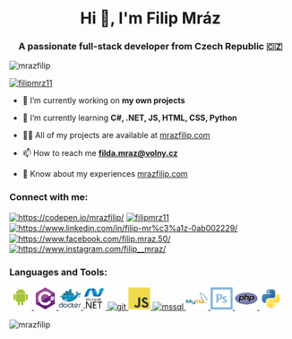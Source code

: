 <h1 align="center">Hi 👋, I'm Filip Mráz</h1>
<h3 align="center">A passionate full-stack developer from Czech Republic 🇨🇿</h3>

<p align="left"> <img src="https://komarev.com/ghpvc/?username=mrazfilip&label=Profile%20views&color=0e75b6&style=flat" alt="mrazfilip" /> </p>

<p align="left"> <a href="https://twitter.com/filipmrz11" target="blank"><img src="https://img.shields.io/twitter/follow/filipmrz11?logo=twitter&style=for-the-badge" alt="filipmrz11" /></a> </p>

- 🔭 I’m currently working on **my own projects**

- 🌱 I’m currently learning **C#, .NET, JS, HTML, CSS, Python**

- 👨‍💻 All of my projects are available at [mrazfilip.com](mrazfilip.com)

- 📫 How to reach me **filda.mraz@volny.cz**

- 📄 Know about my experiences [mrazfilip.com](mrazfilip.com)

<h3 align="left">Connect with me:</h3>
<p align="left">
<a href="https://codepen.io/mrazfilip/" target="blank"><img align="center" src="https://raw.githubusercontent.com/rahuldkjain/github-profile-readme-generator/master/src/images/icons/Social/codepen.svg" alt="https://codepen.io/mrazfilip/" height="30" width="40" /></a>
<a href="https://twitter.com/filipmrz11" target="blank"><img align="center" src="https://raw.githubusercontent.com/rahuldkjain/github-profile-readme-generator/master/src/images/icons/Social/twitter.svg" alt="filipmrz11" height="30" width="40" /></a>
<a href="https://linkedin.com/in/https://www.linkedin.com/in/filip-mr%c3%a1z-0ab002229/" target="blank"><img align="center" src="https://raw.githubusercontent.com/rahuldkjain/github-profile-readme-generator/master/src/images/icons/Social/linked-in-alt.svg" alt="https://www.linkedin.com/in/filip-mr%c3%a1z-0ab002229/" height="30" width="40" /></a>
<a href="https://www.facebook.com/filip.mraz.50/" target="blank"><img align="center" src="https://raw.githubusercontent.com/rahuldkjain/github-profile-readme-generator/master/src/images/icons/Social/facebook.svg" alt="https://www.facebook.com/filip.mraz.50/" height="30" width="40" /></a>
<a href="/https://www.instagram.com/filip__mraz/" target="blank"><img align="center" src="https://raw.githubusercontent.com/rahuldkjain/github-profile-readme-generator/master/src/images/icons/Social/instagram.svg" alt="https://www.instagram.com/filip__mraz/" height="30" width="40" /></a>
</p>

<h3 align="left">Languages and Tools:</h3>
<p align="left"> <a href="https://developer.android.com" target="_blank" rel="noreferrer"> <img src="https://raw.githubusercontent.com/devicons/devicon/master/icons/android/android-original-wordmark.svg" alt="android" width="40" height="40"/> </a> <a href="https://www.w3schools.com/cs/" target="_blank" rel="noreferrer"> <img src="https://raw.githubusercontent.com/devicons/devicon/master/icons/csharp/csharp-original.svg" alt="csharp" width="40" height="40"/> </a> <a href="https://www.docker.com/" target="_blank" rel="noreferrer"> <img src="https://raw.githubusercontent.com/devicons/devicon/master/icons/docker/docker-original-wordmark.svg" alt="docker" width="40" height="40"/> </a> <a href="https://dotnet.microsoft.com/" target="_blank" rel="noreferrer"> <img src="https://raw.githubusercontent.com/devicons/devicon/master/icons/dot-net/dot-net-original-wordmark.svg" alt="dotnet" width="40" height="40"/> </a> <a href="https://git-scm.com/" target="_blank" rel="noreferrer"> <img src="https://www.vectorlogo.zone/logos/git-scm/git-scm-icon.svg" alt="git" width="40" height="40"/> </a> <a href="https://developer.mozilla.org/en-US/docs/Web/JavaScript" target="_blank" rel="noreferrer"> <img src="https://raw.githubusercontent.com/devicons/devicon/master/icons/javascript/javascript-original.svg" alt="javascript" width="40" height="40"/> </a> <a href="https://www.microsoft.com/en-us/sql-server" target="_blank" rel="noreferrer"> <img src="https://www.svgrepo.com/show/303229/microsoft-sql-server-logo.svg" alt="mssql" width="40" height="40"/> </a> <a href="https://www.mysql.com/" target="_blank" rel="noreferrer"> <img src="https://raw.githubusercontent.com/devicons/devicon/master/icons/mysql/mysql-original-wordmark.svg" alt="mysql" width="40" height="40"/> </a> <a href="https://www.photoshop.com/en" target="_blank" rel="noreferrer"> <img src="https://raw.githubusercontent.com/devicons/devicon/master/icons/photoshop/photoshop-line.svg" alt="photoshop" width="40" height="40"/> </a> <a href="https://www.php.net" target="_blank" rel="noreferrer"> <img src="https://raw.githubusercontent.com/devicons/devicon/master/icons/php/php-original.svg" alt="php" width="40" height="40"/> </a> <a href="https://www.python.org" target="_blank" rel="noreferrer"> <img src="https://raw.githubusercontent.com/devicons/devicon/master/icons/python/python-original.svg" alt="python" width="40" height="40"/> </a> </p>

<p><img align="center" src="https://github-readme-stats.vercel.app/api/top-langs?username=mrazfilip&show_icons=true&locale=en&layout=compact" alt="mrazfilip" /></p>
